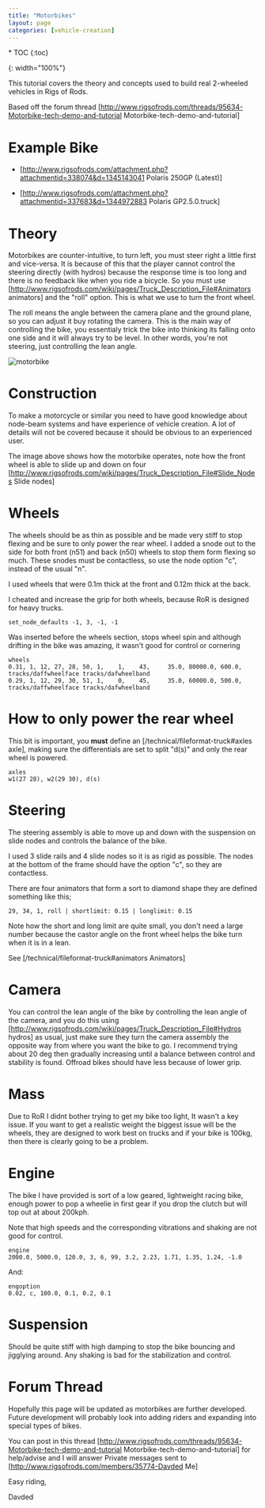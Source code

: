 ```yaml
---
title: "Motorbikes"
layout: page
categories: [vehicle-creation]
---
```


<div class="toc" markdown="1">
  * TOC
  {:toc}
</div>


[motorbike]: /images/motorbike-scheme.jpg
{: width="100%"}



This tutorial covers the theory and concepts used to build real 2-wheeled vehicles in Rigs of Rods.

Based off the forum thread [http://www.rigsofrods.com/threads/95634-Motorbike-tech-demo-and-tutorial Motorbike-tech-demo-and-tutorial]

# Example Bike
* [http://www.rigsofrods.com/attachment.php?attachmentid=338074&d=1345143041 Polaris 250GP (Latest)]

* [http://www.rigsofrods.com/attachment.php?attachmentid=337683&d=1344972883 Polaris GP2.5.0.truck]

# Theory

Motorbikes are counter-intuitive, to turn left, you must steer right a little first and vice-versa. It is because of this that the player cannot control the steering directly (with hydros) because the response time is too long and there is no feedback like when you ride a bicycle. So you must use [http://www.rigsofrods.com/wiki/pages/Truck_Description_File#Animators animators] and the "roll" option. This is what we use to turn the front wheel.

The roll means the angle between the camera plane and the ground plane, so you can adjust it buy rotating the camera. This is the main way of controlling the bike, you essentialy trick the bike into thinking its falling onto one side and it will always try to be level. In other words, you're not steering, just controlling the lean angle.

![motorbike]

# Construction
To make a motorcycle or similar you need to have good knowledge about node-beam systems and have experience of vehicle creation. A lot of details will not be covered because it should be obvious to an experienced user.

The image above shows how the motorbike operates, note how the front wheel is able to slide up and down on four [http://www.rigsofrods.com/wiki/pages/Truck_Description_File#Slide_Nodes Slide nodes]


# Wheels
The wheels should be as thin as possible and be made very stiff to stop flexing and be sure to only power the rear wheel. I added a snode out to the side for both front (n51) and back (n50) wheels to stop them form flexing so much. These snodes must be contactless, so use the node option "c", instead of the usual "n".

I used wheels that were 0.1m thick at the front and 0.12m thick at the back.

I cheated and increase the grip for both wheels, because RoR is designed for heavy trucks.

    set_node_defaults -1, 3, -1, -1

Was inserted before the wheels section, stops wheel spin and although drifting in the bike was amazing, it wasn't good for control or cornering


    wheels
    0.31, 1, 12, 27, 28, 50, 1,    1,	 43, 	 35.0, 80000.0, 600.0, tracks/daffwheelface tracks/dafwheelband
    0.29, 1, 12, 29, 30, 51, 1,    0,	 45, 	 35.0, 60000.0, 500.0, tracks/daffwheelface tracks/dafwheelband 


# How to only power the rear wheel

This bit is important, you **must** define an [/technical/fileformat-truck#axles axle], 
making sure the differentials are set to split "d(s)" and only the rear wheel is powered.

    axles
    w1(27 28), w2(29 30), d(s)



# Steering

The steering assembly is able to move up and down with the suspension on slide nodes and controls the balance of the bike.

I used 3 slide rails and 4 slide nodes so it is as rigid as possible. The nodes at the bottom of the frame should have the option "c", so they are contactless.

There are four animators that form a sort to diamond shape they are defined something like this;

    29, 34, 1, roll | shortlimit: 0.15 | longlimit: 0.15

Note how the short and long limit are quite small, you don't need a large number because the castor angle on the front wheel helps the bike turn when it is in a lean.

See [/technical/fileformat-truck#animators Animators]

# Camera

You can control the lean angle of the bike by controlling the lean angle of the camera, and you do this using [http://www.rigsofrods.com/wiki/pages/Truck_Description_File#Hydros hydros] as usual, just make sure they turn the camera assembly the opposite way from where you want the bike to go. I recommend trying about 20 deg then gradually increasing until a balance between control and stability is found. Offroad bikes should have less because of lower grip.

# Mass

Due to RoR I didnt bother trying to get my bike too light, It wasn't a key issue. 
If you want to get a realistic weight the biggest issue will be the wheels, 
they are designed to work best on trucks and if your bike is 100kg, then there is clearly going to be a problem.

# Engine

The bike I have provided is sort of a low geared, lightweight racing bike, enough power to pop a wheelie in first gear if you drop the clutch but will top out at about 200kph.

Note that high speeds and the corresponding vibrations and shaking are not good for control.

    engine
    2000.0, 5000.0, 120.0, 3, 6, 99, 3.2, 2.23, 1.71, 1.35, 1.24, -1.0

And: 

    engoption
    0.02, c, 100.0, 0.1, 0.2, 0.1


# Suspension

Should be quite stiff with high damping to stop the bike bouncing and jigglying around. Any shaking is bad for the stabilization and control.


# Forum Thread

Hopefully this page will be updated as motorbikes are further developed.
Future development will probably look into adding riders and expanding into special types of bikes.

You can post in this thread [http://www.rigsofrods.com/threads/95634-Motorbike-tech-demo-and-tutorial Motorbike-tech-demo-and-tutorial] for help/advise and I will answer Private messages sent to [http://www.rigsofrods.com/members/35774-Davded Me]




Easy riding,

Davded

